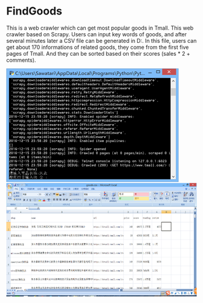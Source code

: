 FindGoods
=========
This is a web crawler which can get most popular goods in Tmall. This web crawler based on Scrapy. Users can input key words of goods, and after several minutes later a CSV file can be generated in D:\. In this file, users can get about 170 informations of related goods, they come from the first five pages of Tmall. And they can be sorted based on their scores (sales * 2 + comments).

<img src='mdimage/image01.png' height='300px'/>

<img src='mdimage/image02.png' height='300px'/>
